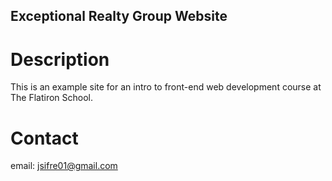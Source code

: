 Exceptional Realty Group Website
---

# Description

This is an example site for an intro to front-end web development course at The Flatiron School.

# Contact

email: jsifre01@gmail.com